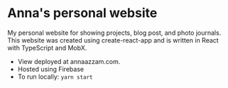 # Anna's personal website

My personal website for showing projects, blog post, and photo journals. This website was created using create-react-app and is written in React with TypeScript and MobX.
- View deployed at annaazzam.com.
- Hosted using Firebase
- To run locally: `yarn start`
